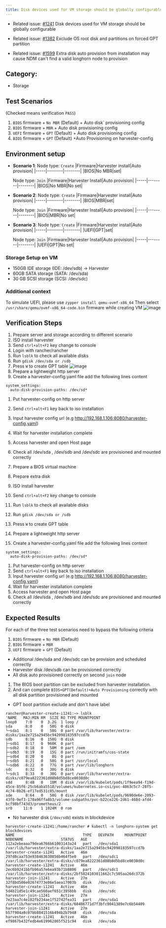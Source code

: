 ```yaml
---
title: Disk devices used for VM storage should be globally configurable
---
```


 * Related issue: [#1241](https://github.com/harvester/harvester/issues/1241) Disk devices used for VM storage should be globally configurable

 * Related issue: [#1382](https://github.com/harvester/harvester/issues/1382) Exclude OS root disk and partitions on forced GPT partition

 * Related issue: [#1599](https://github.com/harvester/harvester/issues/1599) Extra disk auto provision from installation may cause NDM can't find a valid longhorn node to provision

## Category: 
* Storage

## Test Scenarios
(Checked means verification `PASS`)
1. `BIOS` firmware + `No MBR` (Default) + Auto disk` provisioning config  
1. `BIOS` firmware + `MBR` + Auto disk provisioning config
1. `UEFI` firmware + `GPT` (Default) +  Auto disk provisioning config
1. `BIOS` firmware + `GPT` (Default) +Auto Provisioning on harvester-config


## Environment setup
* **Scenario 1**: 
  Node type: `Create`
  |Firmware|Harvester install|Auto provision|
  |-----|--------|--------|
  |BIOS|No MBR|set|

  Node type: `Join`
  |Firmware|Harvester Install|Auto provision|
  |-----|--------|--------|
  |BIOS|No MBR|No set|
   
* **Scenario 2**: 
  Node type: `Create`
  |Firmware|Harvester install|Auto provision|
  |-----|--------|--------|
  |BIOS|MBR|set|

  Node type: `Join`
  |Firmware|Harvester Install|Auto provision|
  |-----|--------|--------|
  |BIOS|MBR|No set|

* **Scenario 3**: 
  Node type: `Create`
  |Firmware|Harvester install|Auto provision|
  |-----|--------|--------|
  |UEFI|GPT|set|

  Node type: `Join`
  |Firmware|Harvester Install|Auto provision|
  |-----|--------|--------|
  |UEFI|GPT|No set|

### Storage Setup on VM

  - 150GB IDE storage (IDE: /dev/sdb) -> Harvester
  - 60GB SATA storage (SATA: /dev/sda)
  - 30 GB SCSI storage  (SCSI: /dev/sdc) 

### Additional context
To simulate UEFI, please use `zypper install qemu-ovmf-x86_64` 
Then select `/usr/share/qemu/ovmf-x86_64-code.bin` firmware while creating VM
![image](https://user-images.githubusercontent.com/29251855/143432509-352ef2f3-ac42-4deb-b161-9e358011496c.png)

## Verification Steps
1. Prepare server and storage according to different scenario
1. ISO install harvester
1. Send `ctrl+alt+F2` key change to console 
1. Login with rancher/rancher
1. Run `lsblk` to check all available disks
1. Run `gdisk /dev/sda or /sdb`
1. Press `W` to create GPT table
![image](https://user-images.githubusercontent.com/29251855/143419997-1d55ddd7-d7a7-4e3d-b3a2-2b4b9a42239f.png)
1. Prepare a lightweight http server 
1. Create a harvester-config.yaml file add the following lines content 
  ```
  system_settings:
    auto-disk-provision-paths: /dev/sd*
  ```
1. Put harvester-config on http server 
1. Send `ctrl+alt+F1` key back to iso installation
1. Input harvester config url (e.g http://192.168.1.106:8080/harvester-config.yaml) 
1. Wait for harvester installation complete
1. Access harvester and open Host page
1. Check all /dev/sda , /dev/sdb and /dev/sdc are provisioned and mounted correctly 

1. Prepare a BIOS virtual machine
1. Prepare extra disk 
1. ISO install harvester
1. Send `ctrl+alt+F2` key change to console 
1. Run `lsblk` to check all available disks
1. Run `gdisk /dev/sda or /sdb`
1. Press `W` to create GPT table
1. Prepare a lightweight http server 
1. Create a harvester-config.yaml file add the following lines content 
  ```
  system_settings:
    auto-disk-provision-paths: /dev/sd*
  ```
1. Put harvester-config on http server 
1. Send `ctrl+alt+F1` key back to iso installation
1. Input harvester config url (e.g http://192.168.1.106:8080/harvester-config.yaml) 
1. Wait for harvester installation complete
1. Access harvester and open Host page
1. Check all /dev/sda , /dev/sdb and /dev/sdc are provisioned and mounted correctly 


## Expected Results
For each of the three test scenarios need to bypass the following criteria

1. `BIOS` firmware + `No MBR` (Default) 
1. `BIOS` firmware + `MBR` 
1. `UEFI` firmware + `GPT` (Default) 
 
* Additional /dev/sda and /dev/sdc can be provision and scheduled correctly
* Harvester disk /dev/sdb can be provisioned correctly
* All disk auto provisioned correctly on second `join` node


1. The BIOS boot partition can be excluded from harvester installation.
1. And can complete `BIOS+GPT(Default)+Auto Provisioning` correctly with all disk partition provisioned and mounted

* GPT boot partition exclude and don't have label 
```
rancher@harvester-create-i1241:~> lsblk
'NAME   MAJ:MIN RM  SIZE RO TYPE MOUNTPOINT
loop0    7:0    0  3.2G  1 loop /
sda      8:0    0   50G  0 disk 
└─sda1   8:1    0   50G  0 part /var/lib/harvester/extra-disks/1aa2e715a2945bc942098183597ccd7b
sdb      8:16   0  150G  0 disk 
├─sdb1   8:17   0  960K  0 part 
├─sdb2   8:18   0   50M  0 part /oem
├─sdb3   8:19   0   15G  0 part /run/initramfs/cos-state
├─sdb4   8:20   0    8G  0 part 
├─sdb5   8:21   0   50G  0 part /usr/local
└─sdb6   8:22   0   77G  0 part /var/lib/longhorn
sdc      8:32   0   30G  0 disk 
└─sdc1   8:33   0   30G  0 part /var/lib/harvester/extra-disks/c079ea8222361d08b8d5bd8ce0038d0c
sdd      8:48   0   10M  0 disk /var/lib/kubelet/pods/1f9eea94-f19d-45ce-85f6-25cb6aba5518/volumes/kubernetes.io~csi/pvc-4063c5c7-28f5-4c74-8b26-ef17ed531c85/mount
sde      8:64   0   50G  0 disk /var/lib/kubelet/pods/9690de6e-2093-43f0-9ef3-170a96ffa8b3/volume-subpaths/pvc-b22ce226-2d61-460d-afd4-bcf98bf743d3/prometheus/2
sr0     11:0    1 1024M  0 rom
```

* No harvester disk (`/dev/sdb`) exists in blockdevice
```
harvester-create-i1241:/home/rancher # kubectl -n longhorn-system get blockdevices
NAME                               TYPE   DEVPATH     MOUNTPOINT                                                        NODENAME                 STATUS   AGE
112a2ebeaaa79dea6766b61003143a24   part   /dev/sda1   /var/lib/harvester/extra-disks/1aa2e715a2945bc942098183597ccd7b   harvester-create-i1241   Active   46m
297d8caa753e938463630856b464f5e0   part   /dev/sdc1   /var/lib/harvester/extra-disks/c079ea8222361d08b8d5bd8ce0038d0c   harvester-create-i1241   Active   46m
2ec6b9241bbfb96a57e6ea93b71b8806   part   /dev/sdc1   /var/lib/harvester/extra-disks/2bf5824103011662c7c505aa26dc372b   harvester-join-i1241     Active   27m
32f8bd586e02674773e06e5aea17003b   disk   /dev/sdc                                                                      harvester-create-i1241   Active   46m
5d4b21d5e1c49cae560aef651c395bbb   disk   /dev/sdc                                                                      harvester-join-i1241     Active   27m
7e23aa7c4e182fb234ae1f52742fea31   part   /dev/sda1   /var/lib/harvester/extra-disks/68486771d7f3bfc9041389e7c6b54409   harvester-join-i1241     Active   27m
b57f984a8c07bb8841516b494b2b7948   disk   /dev/sda                                                                      harvester-create-i1241   Active   46m
ef9867b432fedb4e619962865f521c94   disk   /dev/sda
```